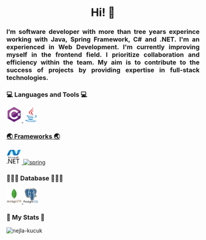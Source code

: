 
<h1 align="center"> Hi! 👋 </h1>
<h3 align="justify">I’m software developer with more than tree years experince working with Java, Spring Framework, C# and .NET. 
I'm an experienced in Web Development. I'm currently improving myself in the frontend field. I prioritize
collaboration and efficiency within the team. My aim is to contribute to the success of projects by providing
expertise in full-stack technologies. </h3>
<h3 align="left"> 💻 Languages and Tools 💻</h3>
<a href="https://www.w3schools.com/cs/" target="_blank" rel="noreferrer"> <img src="https://raw.githubusercontent.com/devicons/devicon/master/icons/csharp/csharp-original.svg" alt="csharp" width="40" /> </a>
<a href="https://www.java.com" target="_blank" rel="noreferrer"> <img src="https://raw.githubusercontent.com/devicons/devicon/master/icons/java/java-original.svg"  alt="java" width="40" height="40"</a> 
<br/>
<h3 align="left"> 🌏 Frameworks 🌏</h3> 
<a href="https://dotnet.microsoft.com/" target="_blank" rel="noreferrer"> <img src="https://raw.githubusercontent.com/devicons/devicon/master/icons/dot-net/dot-net-original-wordmark.svg"  alt="java" width="40" height="40"/>
<a href="https://spring.io/" target="_blank" rel="noreferrer"> <img src="https://www.vectorlogo.zone/logos/springio/springio-icon.svg" alt="spring" width="40" height="40"/> </a>
<br/>
<h3 align="letf"> 👩🏻‍💻 Database 👩🏻‍💻</h3> 
<a href="https://www.mongodb.com/" target="_blank" rel="noreferrer"> <img src="https://raw.githubusercontent.com/devicons/devicon/master/icons/mongodb/mongodb-original-wordmark.svg" alt="mongodb" width="40" height="40"/> </a> <a href="https://www.postgresql.org" target="_blank" rel="noreferrer"> <img src="https://raw.githubusercontent.com/devicons/devicon/master/icons/postgresql/postgresql-original-wordmark.svg" alt="postgresql" width="40" height="40"/> </a>
<br/>
<h3 align="left"> 📝 My Stats 📝</h3>
<p><img align="left" src="https://github-readme-stats.vercel.app/api/top-langs?username=nejla-kucuk&show_icons=true&locale=en&layout=compact" alt="nejla-kucuk" /></p>
<br/>

